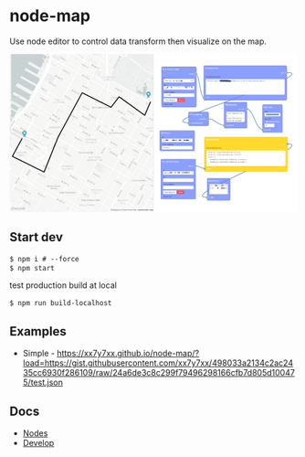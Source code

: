 # node-map

Use node editor to control data transform then visualize on the map.

![](node-map.png)

## Start dev

```
$ npm i # --force
$ npm start
```

test production build at local

```
$ npm run build-localhost
```

## Examples

* Simple - https://xx7y7xx.github.io/node-map/?load=https://gist.githubusercontent.com/xx7y7xx/498033a2134c2ac2435cc6930f286109/raw/24a6de3c8c299f79496298166cfb7d805d100475/test.json

## Docs

* [Nodes](/NODE.md)
* [Develop](/DEVELOP.md)